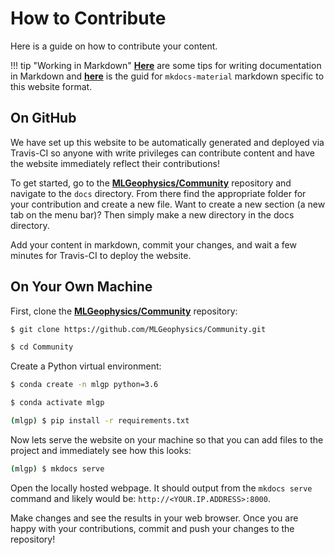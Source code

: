 # How to Contribute

Here is a guide on how to contribute your content.

!!! tip "Working in Markdown"
    [**Here**](https://guides.github.com/features/mastering-markdown/) are some tips for writing documentation in Markdown and [**here**]() is the guid for `mkdocs-material` markdown specific to this website format.

## On GitHub

We have set up this website to be automatically generated and deployed via Travis-CI
so anyone with write privileges can contribute content and have the website immediately
reflect their contributions!

To get started, go to the [**MLGeophysics/Community**](https://github.com/MLGeophysics/Community)
repository and navigate to the `docs` directory. From there find the appropriate folder
for your contribution and create a new file. Want to create a new section
(a new tab on the menu bar)? Then simply make a new directory in the docs directory.

Add your content in markdown, commit your changes, and wait a few minutes for Travis-CI to deploy the website.


## On Your Own Machine

First, clone the [**MLGeophysics/Community**](https://github.com/MLGeophysics/Community) repository:

```bash
$ git clone https://github.com/MLGeophysics/Community.git

$ cd Community
```


Create a Python virtual environment:

```bash
$ conda create -n mlgp python=3.6

$ conda activate mlgp

(mlgp) $ pip install -r requirements.txt
```

Now lets serve the website on your machine so that you can add files to the project and immediately see how this looks:

```bash
(mlgp) $ mkdocs serve
```

Open the locally hosted webpage. It should output from the `mkdocs serve` command and likely would be: `http://<YOUR.IP.ADDRESS>:8000`.

Make changes and see the results in your web browser. Once you are happy with your contributions, commit and push your changes to the repository!
